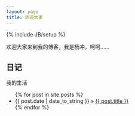 ```yaml
---
layout: page
title: 欢迎大家
---
```

{% include JB/setup %}

欢迎大家来到我的博客，我是杨冲，呵呵......

## 日记

我的生活

<ul class="posts">
  {% for post in site.posts %}
    <li><span>{{ post.date | date_to_string }}</span> &raquo; <a href="{{ BASE_PATH }}{{ post.url }}">{{ post.title }}</a></li>
  {% endfor %}
</ul>
